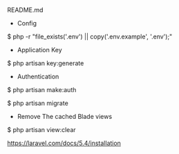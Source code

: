 README.md




* Config

$ php -r "file_exists('.env') || copy('.env.example', '.env');"


* Application Key

$ php artisan key:generate


* Authentication

$ php artisan make:auth 

$ php artisan migrate


* Remove The cached Blade views 

$ php artisan view:clear 


https://laravel.com/docs/5.4/installation